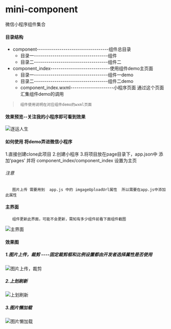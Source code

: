 # mini-component
微信小程序组件集合

#### 目录结构

* component-----------------------------------组件总目录
   * 目录一------------------------------------组件
   * 目录二------------------------------------组件二
* component_index-----------------------------使用组件demo主页面
   * 目录一------------------------------------组件一demo
   * 目录二------------------------------------组件二demo
   * component_index.wxml---------------------小程序页面 通过这个页面汇集组件demo的调用  
   
>      组件使用说明在对应组件demo的wxml页面 
  
#### 效果预览--关注我的小程序即可看到效果

![逐运人生](https://zyrs-xyz.oss-cn-beijing.aliyuncs.com/other/gh_3a849a69c21a_258.jpg)

#### 如何使用 将demo弄进微信小程序
 
  1.直接创建clone此项目
  2.创建小程序
  3.将项目放在page目录下，app.json中 添加‘pages’ 并将  component_index/component_index 设置为主页
  ###### 注意 
       图片上传 需要用到  app.js 中的 imgageUploadUrl属性  所以需要在app.js中添加此属性
 
#### 主界面    
       组件更新此界面，可能不会更新，需知有多少组件前看下面组件截图
 ![主界面](https://zyrs-xyz.oss-cn-beijing.aliyuncs.com/other/%40A8%7BE30QME%5B%5B8FEW0YZM9J7.png)
#### 效果图

##### 1.图片上传，裁剪    ----固定裁剪框和比例设置都由开发者选择属性是否使用    

![图片上传，裁剪](https://zyrs-xyz.oss-cn-beijing.aliyuncs.com/other/A%5BB%251QD%7EQ%5DY5UU%25YKWD%7B0P7.png)
 
##### 2.上划刷新         

 ![上划刷新](https://zyrs-xyz.oss-cn-beijing.aliyuncs.com/other/4%7E1J%24%29B9%28T%29986KWM2L3XE8.png)  

##### 3.图片懒加载      

![图片懒加载](https://zyrs-xyz.oss-cn-beijing.aliyuncs.com/other/%7BBGR%5DG%25%600GYD3P9KQ2%7B73YQ.png)  
